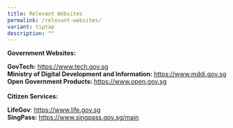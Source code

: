 ```yaml
---
title: Relevant Websites
permalink: /relevant-websites/
variant: tiptap
description: ""
---
```

<p><strong>Government Websites:</strong>
</p>
<p><strong>GovTech:</strong>  <a href="https://www.tech.gov.sg" rel="noopener noreferrer nofollow" target="_blank">https://www.tech.gov.sg</a>
<br><strong>Ministry of Digital Development and Information: </strong><a href="https://www.mddi.gov.sg" rel="noopener noreferrer nofollow" target="_blank">https://www.mddi.gov.sg</a>
<br><strong>Open Government Products: </strong><a href="https://www.open.gov.sg" rel="noopener noreferrer nofollow" target="_blank">https://www.open.gov.sg</a>
<br>
<br><strong>Citizen Services:</strong>
</p>
<p><strong>LifeGov</strong>: <a href="https://www.life.gov.sg" rel="noopener noreferrer nofollow" target="_blank">https://www.life.gov.sg</a>
<br><strong>SingPass:</strong>  <a href="https://www.singpass.gov.sg/main" rel="noopener noreferrer nofollow" target="_blank">https://www.singpass.gov.sg/main</a>
</p>